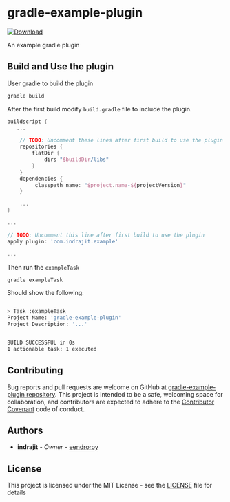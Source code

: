 # gradle-example-plugin

[ ![Download](https://api.bintray.com/packages/eendroroy/com.indrajit/gradle-example-plugin/images/download.svg) ](https://bintray.com/eendroroy/com.indrajit/gradle-example-plugin/_latestVersion)

An example gradle plugin

## Build and Use the plugin

User gradle to build the plugin

```bash
gradle build
```

After the first build modify `build.gradle` file to include the plugin.

```groovy
buildscript {
   ...

    // TODO: Uncomment these lines after first build to use the plugin
    repositories {
        flatDir {
            dirs "$buildDir/libs"
        }
    }
    dependencies {
         classpath name: "$project.name-${projectVersion}"
    }

    ...
}

...

// TODO: Uncomment this line after first build to use the plugin
apply plugin: 'com.indrajit.example'

...

```

Then run the `exampleTask`

```bash
gradle exampleTask
```

Should show the following:

```bash

> Task :exampleTask
Project Name: 'gradle-example-plugin'
Project Description: '...'


BUILD SUCCESSFUL in 0s
1 actionable task: 1 executed

```


## Contributing

Bug reports and pull requests are welcome on GitHub at [gradle-example-plugin repository](https://github.com/eendroroy/gradle-example-plugin). 
This project is intended to be a safe, welcoming space for collaboration,
and contributors are expected to adhere to the [Contributor Covenant](http://contributor-covenant.org) code of conduct.

## Authors

* **indrajit** - *Owner* - [eendroroy](https://github.com/eendroroy)

## License

This project is licensed under the MIT License - see the [LICENSE](LICENSE) file for details

